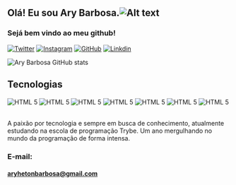 ## Olá! Eu sou Ary Barbosa.![Alt text](https://i.imgur.com/r9MXIro.png)
### Sejá bem vindo ao meu github!

[![Twitter](https://img.shields.io/badge/Twitter-1DA1F2?style=for-the-badge&logo=twitter&logoColor=white)](https://twitter.com/Aryherton_B)
[![Instagram](https://img.shields.io/badge/Instagram-E4405F?style=for-the-badge&logo=instagram&logoColor=white)](https://www.instagram.com/dev40graus/)
[![GitHub](https://img.shields.io/badge/GitHub-100000?style=for-the-badge&logo=github&logoColor=white)](https://github.com/aryherton)
[![Linkdin](https://img.shields.io/badge/LinkedIn-0077B5?style=for-the-badge&logo=linkedin&logoColor=white)](https://www.linkedin.com/in/aryherton-dos-santos-barbosa-202441b8/)

![Ary Barbosa GitHub stats](https://github-readme-stats.vercel.app/api?username=aryherton&show_icons=true&theme=merko)

## Tecnologias

<div>
<img align="center" alt="HTML 5" src="https://img.shields.io/badge/HTML5-E34F26?style=for-the-badge&logo=html5&logoColor=white" />
<img align="center" alt="HTML 5" src="https://img.shields.io/badge/CSS3-1572B6?style=for-the-badge&logo=css3&logoColor=white" />
<img align="center" alt="HTML 5" src="https://img.shields.io/badge/JavaScript-F7DF1E?style=for-the-badge&logo=javascript&logoColor=black" />
<img align="center" alt="HTML 5" src="https://img.shields.io/badge/Node.js-43853D?style=for-the-badge&logo=node.js&logoColor=white" />
<img align="center" alt="HTML 5" src="https://img.shields.io/badge/React-20232A?style=for-the-badge&logo=react&logoColor=61DAFB" />
<img align="center" alt="HTML 5" src="https://img.shields.io/badge/Bootstrap-563D7C?style=for-the-badge&logo=bootstrap&logoColor=white" />
<img align="center" alt="HTML 5" src="https://img.shields.io/badge/React_Router-CA4245?style=for-the-badge&logo=react-router&logoColor=white" />
</div><br />

 A paixão por tecnologia e sempre em busca de conhecimento, atualmente estudando na escola de programação Trybe. Um ano mergulhando no mundo da programação de forma intensa.

 ### E-mail:
 #### aryhetonbarbosa@gmail.com
